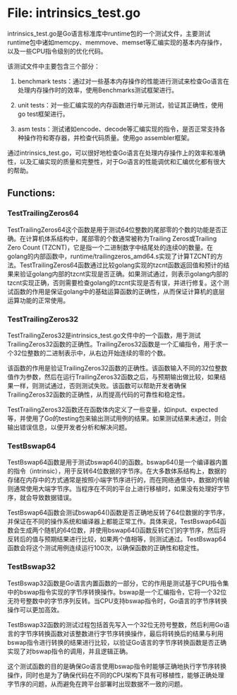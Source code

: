 # File: intrinsics_test.go

intrinsics_test.go是Go语言标准库中runtime包的一个测试文件，主要测试runtime包中诸如memcpy、memmove、memset等汇编实现的基本内存操作，以及一些CPU指令级别的优化代码。

该测试文件中主要包含三个部分：

1. benchmark tests：通过对一些基本内存操作的性能进行测试来检查Go语言在处理内存操作时的效率，使用Benchmarks测试框架进行。

2. unit tests：对一些汇编实现的内存函数进行单元测试，验证其正确性，使用go test框架进行。

3. asm tests：测试诸如encode、decode等汇编实现的指令，是否正常支持各种操作符和寄存器，并检查代码质量。使用go assembler框架。

通过intrinsics_test.go，可以很好地检查Go语言在处理内存操作上的效率和准确性，以及汇编实现的质量和完整性，对于Go语言的性能调优和汇编优化都有很大的帮助。

## Functions:

### TestTrailingZeros64

TestTrailingZeros64这个函数是用于测试64位整数的尾部零的个数的功能是否正确。在计算机体系结构中，尾部零的个数通常被称为Trailing Zeros或Trailing Zero Count (TZCNT)，它是指一个二进制数字中结尾处的连续0的数量。在golang的内部函数中，runtime/trailingzeros_amd64.s实现了计算TZCNT的方法。TestTrailingZeros64函数通过比较golang实现的tzcnt函数返回值和预计的结果来验证golang内部的tzcnt实现是否正确。如果测试通过，则表示golang内部的tzcnt实现正确，否则需要检查golang的tzcnt实现是否有误，并进行修复。这个测试函数的作用是保证golang中的基础运算函数的正确性，从而保证计算机的底层运算功能的正常使用。



### TestTrailingZeros32

TestTrailingZeros32是intrinsics_test.go文件中的一个函数，用于测试TrailingZeros32函数的正确性。TrailingZeros32函数是一个汇编指令，用于求一个32位整数的二进制表示中，从右边开始连续的零的个数。

该函数的作用是验证TrailingZeros32函数的正确性。该函数输入不同的32位整数值作为参数，然后在运行TrailingZeros32函数之后，与预期输出做比较，如果结果一样，则测试通过，否则测试失败。该函数可以帮助开发者确保TrailingZeros32函数的正确性，从而提高代码的可靠性和稳定性。

TestTrailingZeros32函数还在函数体内定义了一些变量，如input、expected等，并使用了Go的testing包来输出测试用例的结果。如果测试结果未通过，则会输出错误信息，以便开发者分析和解决问题。



### TestBswap64

TestBswap64函数是用于测试bswap64()的函数。bswap64()是一个编译器内置的指令（intrinsic），用于反转64位数据的字节序。在大多数体系结构上，数据的存储在内存中的方式通常是按照小端字节序进行的，而在网络通信中，数据的传输则通常使用大端字节序。当程序在不同的平台上进行移植时，如果没有处理好字节序，就会导致数据错误。

TestBswap64函数会测试bswap64()函数是否正确地反转了64位数据的字节序，并保证在不同的操作系统和编译器上都能正常工作。具体来说，TestBswap64函数会生成两个随机的64位数，并使用bswap64()函数反转它们的字节序，然后将反转后的值与预期结果进行比较，如果两个值相等，则测试通过。TestBswap64函数会将这个测试用例连续运行100次，以确保函数的正确性和稳定性。



### TestBswap32

TestBswap32函数是Go语言内置函数的一部分，它的作用是测试基于CPU指令集中的bswap指令实现的字节序转换操作。bswap是一个汇编指令，它将一个32位无符号整数中的字节序列反转。当CPU支持bswap指令时，Go语言的字节序转换操作可以更加高效。

TestBswap32函数的测试过程包括首先写入一个32位无符号整数，然后利用Go语言的字节序转换函数对该整数进行字节序转换操作，最后将转换后的结果与利用bswap指令进行转换的结果进行比较，以验证Go语言的字节序转换函数是否正确实现了对bswap指令的调用，并且逻辑正确。

这个测试函数的目的是确保Go语言使用bswap指令时能够正确地执行字节序转换操作，同时也是为了确保代码在不同的CPU架构下具有可移植性，能够正确处理字节序的问题，从而避免在跨平台部署时出现数据不一致的问题。



